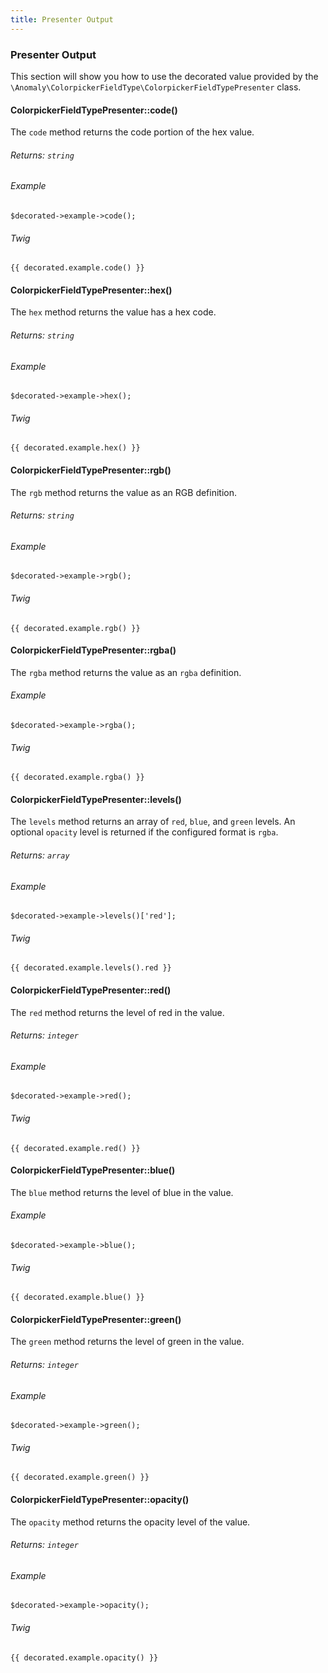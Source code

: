 ```yaml
---
title: Presenter Output
---
```


### Presenter Output

This section will show you how to use the decorated value provided by the `\Anomaly\ColorpickerFieldType\ColorpickerFieldTypePresenter` class.

#### ColorpickerFieldTypePresenter::code()

The `code` method returns the code portion of the hex value.

###### Returns: `string`

###### Example

    $decorated->example->code();

###### Twig

    {{ decorated.example.code() }}

#### ColorpickerFieldTypePresenter::hex()

The `hex` method returns the value has a hex code.

###### Returns: `string`

###### Example

    $decorated->example->hex();

###### Twig

    {{ decorated.example.hex() }}

#### ColorpickerFieldTypePresenter::rgb()

The `rgb` method returns the value as an RGB definition.

###### Returns: `string`

###### Example

    $decorated->example->rgb();

###### Twig

    {{ decorated.example.rgb() }}

#### ColorpickerFieldTypePresenter::rgba()

The `rgba` method returns the value as an `rgba` definition.

###### Example

    $decorated->example->rgba();

###### Twig

    {{ decorated.example.rgba() }}

#### ColorpickerFieldTypePresenter::levels()

The `levels` method returns an array of `red`, `blue`, and `green` levels. An optional `opacity` level is returned if the configured format is `rgba`.

###### Returns: `array`

###### Example

    $decorated->example->levels()['red'];

###### Twig

    {{ decorated.example.levels().red }}

#### ColorpickerFieldTypePresenter::red()

The `red` method returns the level of red in the value.

###### Returns: `integer`

###### Example

    $decorated->example->red();

###### Twig

    {{ decorated.example.red() }}

#### ColorpickerFieldTypePresenter::blue()

The `blue` method returns the level of blue in the value.

###### Example

    $decorated->example->blue();

###### Twig

    {{ decorated.example.blue() }}

#### ColorpickerFieldTypePresenter::green()

The `green` method returns the level of green in the value.

###### Returns: `integer`

###### Example

    $decorated->example->green();

###### Twig

    {{ decorated.example.green() }}

#### ColorpickerFieldTypePresenter::opacity()

The `opacity` method returns the opacity level of the value.

###### Returns: `integer`

###### Example

    $decorated->example->opacity();

###### Twig

    {{ decorated.example.opacity() }}
